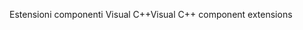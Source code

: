 <span data-ttu-id="637de-101">Estensioni componenti Visual C++</span><span class="sxs-lookup"><span data-stu-id="637de-101">Visual C++ component extensions</span></span>
